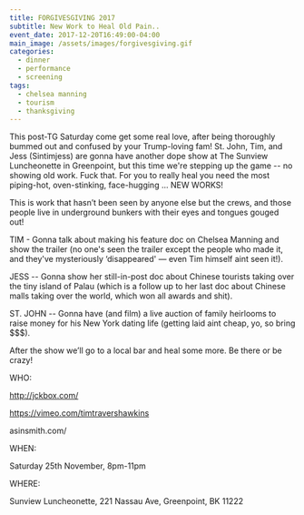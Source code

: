 ```yaml
---
title: FORGIVESGIVING 2017
subtitle: New Work to Heal Old Pain..
event_date: 2017-12-20T16:49:00-04:00
main_image: /assets/images/forgivesgiving.gif
categories:
  - dinner
  - performance
  - screening
tags:
  - chelsea manning
  - tourism
  - thanksgiving
---
```

This post-TG Saturday come get some real love, after being thoroughly bummed out and confused by your Trump-loving fam! St. John, Tim, and Jess (Sintimjess) are gonna have another dope show at The Sunview Luncheonette in Greenpoint, but this time we're stepping up the game -- no showing old work. Fuck that. For you to really heal you need the most piping-hot, oven-stinking, face-hugging ... NEW WORKS! 



This is work that hasn’t been seen by anyone else but the crews, and those people live in underground bunkers with their eyes and tongues gouged out! 



 TIM - Gonna talk about making his feature doc on Chelsea Manning and show the trailer (no one's seen the trailer except the people who made it, and they've mysteriously ‘disappeared' — even Tim himself aint seen it!).



JESS -- Gonna show her still-in-post doc about Chinese tourists taking over the tiny island of Palau (which is a follow up to her last doc about Chinese malls taking over the world, which won all awards and shit).



ST. JOHN -- Gonna have (and film) a live auction of family heirlooms to raise money for his New York dating life (getting laid aint cheap, yo, so bring $$$).



After the show we’ll go to a local bar and heal some more. Be there or be crazy!



WHO: 



http://jckbox.com/



https://vimeo.com/timtravershawkins



asinsmith.com/



WHEN: 



Saturday 25th November, 8pm-11pm



WHERE: 



Sunview Luncheonette, 221 Nassau Ave, Greenpoint, BK 11222
